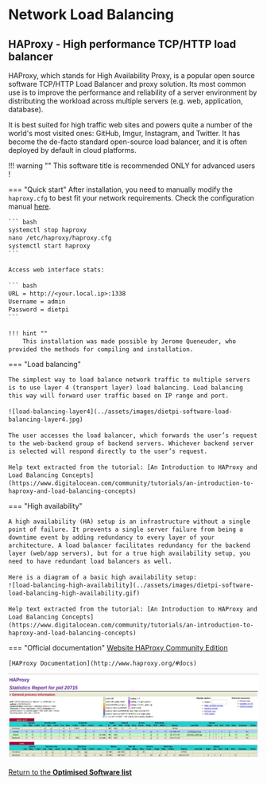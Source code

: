 # Network Load Balancing

## HAProxy - High performance TCP/HTTP load balancer

HAProxy, which stands for High Availability Proxy, is a popular open source software TCP/HTTP Load Balancer and proxy solution. Its most common use is to improve the performance and reliability of a server environment by distributing the workload across multiple servers (e.g. web, application, database).

It is best suited for high traffic web sites and powers quite a number of the world's most visited ones: GitHub, Imgur, Instagram, and Twitter. It has become the de-facto standard open-source load balancer, and it is often deployed by default in cloud platforms.

!!! warning ""
    This software title is recommended ONLY for advanced users !

=== "Quick start"
    After installation, you need to manually modify the `haproxy.cfg` to best fit your network requirements. Check the configuration manual [here](http://www.haproxy.org/#docs).

    ``` bash
    systemctl stop haproxy
    nano /etc/haproxy/haproxy.cfg
    systemctl start haproxy    
    ```

    Access web interface stats:

    ``` bash
    URL = http://<your.local.ip>:1338
    Username = admin
    Password = dietpi
    ```

    !!! hint ""
        This installation was made possible by Jerome Queneuder, who provided the methods for compiling and installation.

=== "Load balancing"

    The simplest way to load balance network traffic to multiple servers is to use layer 4 (transport layer) load balancing. Load balancing this way will forward user traffic based on IP range and port.

    ![load-balancing-layer4](../assets/images/dietpi-software-load-balancing-layer4.jpg)

    The user accesses the load balancer, which forwards the user’s request to the web-backend group of backend servers. Whichever backend server is selected will respond directly to the user’s request.

    Help text extracted from the tutorial: [An Introduction to HAProxy and Load Balancing Concepts](https://www.digitalocean.com/community/tutorials/an-introduction-to-haproxy-and-load-balancing-concepts)

=== "High availability"

    A high availability (HA) setup is an infrastructure without a single point of failure. It prevents a single server failure from being a downtime event by adding redundancy to every layer of your architecture. A load balancer facilitates redundancy for the backend layer (web/app servers), but for a true high availability setup, you need to have redundant load balancers as well.

    Here is a diagram of a basic high availability setup:
    ![load-balancing-high-availability](../assets/images/dietpi-software-load-balancing-high-availability.gif)

    Help text extracted from the tutorial: [An Introduction to HAProxy and Load Balancing Concepts](https://www.digitalocean.com/community/tutorials/an-introduction-to-haproxy-and-load-balancing-concepts)

=== "Official documentation"
    [Website HAProxy Community Edition](http://www.haproxy.org)

    [HAProxy Documentation](http://www.haproxy.org/#docs)

![load-balancing-high-availability](../assets/images/dietpi-software-load-balancing-haproxy2.jpg)

[Return to the **Optimised Software list**](../../dietpi_optimised_software)
